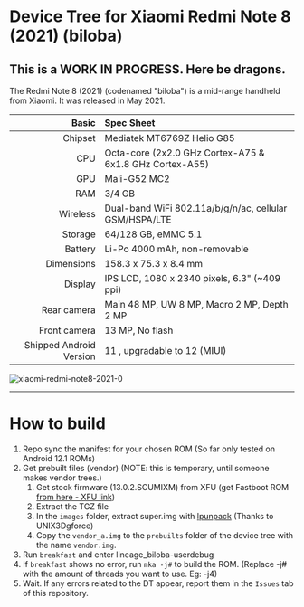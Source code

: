 # Device Tree for Xiaomi Redmi Note 8 (2021) (biloba)
## This is a WORK IN PROGRESS. Here be dragons.

The Redmi Note 8 (2021) (codenamed "biloba") is a mid-range handheld from Xiaomi.
It was released in May 2021.

|                   Basic | Spec Sheet                                                    |
| ----------------------: | :------------------------------------------------------------ |
| Chipset                 | Mediatek MT6769Z Helio G85                                    | 
| CPU                     | Octa-core (2x2.0 GHz Cortex-A75 & 6x1.8 GHz Cortex-A55)       |
| GPU                     | Mali-G52 MC2                                                  |
| RAM                     | 3/4 GB                                                        |
| Wireless                | Dual-band WiFi 802.11a/b/g/n/ac, cellular GSM/HSPA/LTE        |
| Storage                 | 64/128 GB, eMMC 5.1                                           |
| Battery                 | Li-Po 4000 mAh, non-removable                                 |
| Dimensions              | 158.3 x 75.3 x 8.4 mm                                         |
| Display                 | IPS LCD, 1080 x 2340 pixels, 6.3" (~409 ppi)                  |
| Rear camera             | Main 48 MP, UW 8 MP, Macro 2 MP, Depth 2 MP                   |
| Front camera            | 13 MP, No flash                                               |
| Shipped Android Version | 11 , upgradable to 12 (MIUI)                                  |


![xiaomi-redmi-note8-2021-0](https://user-images.githubusercontent.com/67978777/190860585-55948bbc-5e02-4fb6-ae48-c3cc5c9f71e6.jpg)

---
# How to build
1. Repo sync the manifest for your chosen ROM (So far only tested on Android 12.1 ROMs)
2. Get prebuilt files (vendor) (NOTE: this is temporary, until someone makes vendor trees.)
    1. Get stock firmware (13.0.2.SCUMIXM) from XFU (get Fastboot ROM [from here - XFU link](https://xiaomifirmwareupdater.com/miui/biloba/stable/V13.0.4.0.SCUMIXM/))
    2. Extract the TGZ file
    3. In the `images` folder, extract super.img with [lpunpack](https://github.com/unix3dgforce/lpunpack) (Thanks to UNIX3Dgforce)
    4. Copy the `vendor_a.img` to the `prebuilts` folder of the device tree with the name `vendor.img`.
3. Run `breakfast` and enter lineage_biloba-userdebug
4. If `breakfast` shows no error, run `mka -j#` to build the ROM. (Replace -j# with the amount of threads you want to use. Eg: -j4)
5. Wait. If any errors related to the DT appear, report them in the `Issues` tab of this repository.
